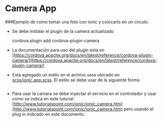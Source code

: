 Camera App
===

###Ejemplo de como tomar una foto con ionic y colocarlo en un circulo.



* Se debe instalar el plugin de la camera actualizado

    cordova plugin add cordova-plugin-camera


* La documentación para uso del plugin esta en [https://cordova.apache.org/docs/en/latest/reference/cordova-plugin-camera/](https://cordova.apache.org/docs/en/latest/reference/cordova-plugin-camera/)  

* Esta agregado un estilo en el archivo sass ubicado en [scss/ionic.app.scss](scss/ionic.app.scss).  El estilo se debe usar de la sigueinte forma

    <ion-item class="item-profile">
        <div class="item-avatar">
          <img ng-src="{{ camera.picture }}">
        </div>
    </ion-item>

* Para usar la camara se debe inyectar el servicio en el controlador y usar como se indica en este tutorial [http://www.tutorialspoint.com/ionic/ionic_camera.htm](http://www.tutorialspoint.com/ionic/ionic_camera.htm) pero usando el plug in indicado en este documento.